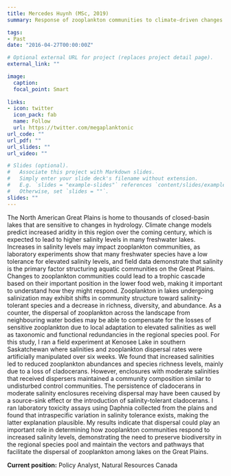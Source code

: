 ```yaml
---
title: Mercedes Huynh (MSc, 2019)
summary: Response of zooplankton communities to climate-driven changes in salinity

tags:
- Past
date: "2016-04-27T00:00:00Z"

# Optional external URL for project (replaces project detail page).
external_link: ""

image:
  caption: 
  focal_point: Smart
  
links:
- icon: twitter
  icon_pack: fab
  name: Follow
  url: https://twitter.com/megaplanktonic
url_code: ""
url_pdf: ""
url_slides: ""
url_video: ""

# Slides (optional).
#   Associate this project with Markdown slides.
#   Simply enter your slide deck's filename without extension.
#   E.g. `slides = "example-slides"` references `content/slides/example-slides.md`.
#   Otherwise, set `slides = ""`.
slides: ""
---
```


The North American Great Plains is home to thousands of closed-basin lakes that are sensitive to changes in hydrology. Climate change models predict increased aridity in this region over the coming century, which is expected to lead to higher salinity levels in many freshwater lakes. Increases in salinity levels may impact zooplankton communities, as laboratory experiments show that many freshwater species have a low tolerance for elevated salinity levels, and field data demonstrate that salinity is the primary factor structuring aquatic communities on the Great Plains. Changes to zooplankton communities could lead to a trophic cascade based on their important position in the lower food web, making it important to understand how they might respond. Zooplankton in lakes undergoing salinization may exhibit shifts in community structure toward salinity-tolerant species and a decrease in richness, diversity, and abundance. As a counter, the dispersal of zooplankton across the landscape from neighbouring water bodies may be able to compensate for the losses of sensitive zooplankton due to local adaptation to elevated salinities as well as taxonomic and functional redundancies in the regional species pool. For this study, I ran a field experiment at Kenosee Lake in southern Saskatchewan where salinities and zooplankton dispersal rates were artificially manipulated over six weeks. We found that increased salinities led to reduced zooplankton abundances and species richness levels, mainly due to a loss of cladocerans. However, enclosures with moderate salinities that received dispersers maintained a community composition similar to undisturbed control communities. The persistence of cladocerans in moderate salinity enclosures receiving dispersal may have been caused by a source-sink effect or the introduction of salinity-tolerant cladocerans. I ran laboratory toxicity assays using Daphnia collected from the plains and found that intraspecific variation in salinity tolerance exists, making the latter explanation plausible. My results indicate that dispersal could play an important role in determining how zooplankton communities respond to increased salinity levels, demonstrating the need to preserve biodiversity in the regional species pool and maintain the vectors and pathways that facilitate the dispersal of zooplankton among lakes on the Great Plains.

**Current position:** Policy Analyst, Natural Resources Canada
